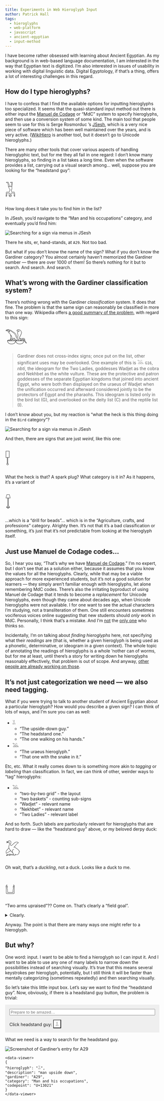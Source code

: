 ```yaml
---
title: Experiments in Web Hieroglyph Input
author: Patrick Hall
tags:
  - hieroglyphs
  - web-platform
  - javascript
  - ancient-egyptian
  - input-method
---
```


I have become rather obsessed with learning about Ancient Egyptian. As my background is in web-based language documentation, I am interested in the way that Egyptian text is digitized. I’m also interested in issues of usability in working with digital linguistic data. Digital Egyptology, if that’s a thing, offers a lot of interesting challenges in this regard.

## How do I type hieroglyphs?

I have to confess that I find the available options for inputting hieroglyphs too specialized. It seems that the quasi-standard input method out there is either input the [Manuel de Codage](https://en.wikipedia.org/wiki/Manuel_de_Codage) or “MdC” system to specify hieroglyphs, and then use a conversion system of some kind. The main tool that people seem to use for this is  Serge Rosmorduc ’s [JSesh](https://jsesh.qenherkhopeshef.org/), which is a very nice piece of software which has been well maintained over the years, and is very active. ([WikiHiero](http://aoineko.free.fr/) is another tool, but it doesn’t go to Unicode hieroglyphs.)

There are many other tools that cover various aspects of handling hieroglyphic text, but for me they all fail in one regard: I don’t know many hieroglyphs, so finding in a list takes a long time. Even when the software provides a list, carrying out a visual search among… well, suppose you are looking for the “headstand guy”:

<div style=font-size:3rem>𓀡</div>


How long does it take you to find him in the list? 

In JSesh, you’d navigate to the “Man and his occupations” category, and eventually you’d find him:

<img src="images/jsesh-a-category.png" alt="Searching for a sign via menus in JSesh">

There he sits, er, hand-stands, at `A29`. Not too bad. 

But what if you don’t know the name of the sign? What if you don’t know the Gardiner category? You almost certainly haven’t memorized the Gardiner number — there are over 1000 of them! So there’s nothing for it but to search. And search. And search.

## What’s wrong with the Gardiner classification system?

There’s nothing wrong with the Gardiner _classification_ system. It does that fine. The problem is that the same sign can reasonably be classified in more than one way. Wikipedia offers [a good summary of the problem](https://en.wikipedia.org/wiki/Gardiner%27s_sign_list), with regard to this sign:

<div style=font-size:3rem>𓅒</div>

> Gardiner does not cross-index signs; once put on the list, other significant uses may be overlooked. One example of this is  𓅒 `G16`, _nbtỉ_, the ideogram for the Two Ladies, goddesses Wadjet as the cobra and Nekhbet as the white vulture. These are the protective and patron goddesses of the separate Egyptian kingdoms that joined into ancient Egypt, who were both then displayed on the uraeus of Wadjet when the unification occurred and afterward considered jointly to be the protectors of Egypt and the pharaohs. This ideogram is listed only in the bird list (G), and overlooked on the deity list (C) and the reptile list (I). 

I don’t know about you, but my reaction is “what the heck is this thing doing in the `Bird` category”?

<img src="images/jsesh-g-category.png" alt="Searching for a sign via menus in JSesh">

And then, there are signs that are just _weird_, like this one:

<div style=font-size:3rem>𓍐</div>

What the heck is that? A spark plug? What category is it in? As it happens, it’s a variant of 

<div style=font-size:3rem>𓍏</div>

…which is a “drill for beads”… which is in the “Agriculture, crafts, and professions” category. Alrighty then. It’s not that it’s a bad classification or something, it’s just that it’s not predictable from looking at the hieroglyph itself.


## Just use Manuel de Codage codes…

So, I hear you say, “That’s why we have [Manuel de Codage](http://www.catchpenny.org/codage/).” I’m no expert, but I don’t see that as a solution either, because it assumes that you know the values for all the hieroglyphs.  Clearly, while that may be a viable approach for more experienced students, but it’s not a good solution for learners — they simply aren’t familiar enough with hieroglyphs, let alone remembering MdC codes. There’s also the irritating byproduct of using Manuel de Codage that it tends to become a _replacement_ for Unicode hieroglyphs, even though they came about decades ago, when Unicode hieroglyphs were not available. I for one want to see the actual characters I’m studying, not a transliteration of them. One still encounters sometimes vociferous voices online suggesting that new students should _only_ work in MdC. Personally, I think that’s a mistake. And I’m [not](https://thotsignlist.org/About) the [only one](https://mjn.host.cs.st-andrews.ac.uk/publications/2012b.pdf) who thinks so.

Incidentally, I’m on talking about _finding hieroglyphs_ here, not specifying what their _readings_ are (that is, whether a given hieroglyph is being used as a phonetic, determinative, or ideogram in a given context). The whole topic of annotating the readings of hieroglyphs is a whole ’nother can of worms, but for me at least, until there’s a story for writing down he hieroglyphs reasonably effectively, that problem is out of scope. And anyway, [other people are already working on those](https://thotsignlist.org/About).

## It’s not just categorization we need — we also need tagging.

What if you were trying to talk to another student of Ancient Egyptian about a particular hieroglyph? How would you describe a given sign? I can think of lots of ways, and I’m sure you can as well:

* 𓀡
    * “The upside-down guy.”
    * “The headstand one.”
    * “The one walking on his hands.”
* 𓅒
    * “The uraeus hieroglyph.”
    * “That one with the snake in it.”

Etc, etc. What it really comes down to is something more akin to _tagging_ or _labeling_ than classification. In fact, we can think of other, weirder ways to “tag” hieroglyphs:

* 𓅒
   * “two-by-two grid” - the layout
   * “two baskets” - counting sub-signs
   * “Wadjet” - relevant name
   * “Nekhbet” - relevant name
   * “Two Ladies” - relevant label

And so forth. Such labels are particularly relevant for hieroglyphs that are hard to draw — like the “headstand guy” above, or my beloved derpy duck:

<div style=font-size:3rem>𓅷</div>

Oh wait, that’s a _duckling_, not a duck. Looks like a duck to me.

<div style=font-size:3rem>𓂓</div>

“Two arms upraised”?? Come on. That’s clearly a “field goal”. 

<details>
<summary>Clearly.</summary>
<img style=margin:1em;height:140px src=images/referee-ka.png alt="A silly picture of an American football referee with his upraised arms replaced by the hieroglyph ka">
</details>


Anyway. The point is that there are many ways one might refer to a hieroglyph. 

## But why?

One word: input. I want to be able to find a hieroglyph so I can input it. And I want to be able to use any one of many labels to narrow down the possibilities instead of searching visually. It’s true that this means several keystrokes per hieroglyph, potentially, but I still think it will be faster than mentally categorizing (sometimes repeatedly) and then searching visually.

So let’s take this little input box. Let’s say we want to find the “headstand guy”. Now, obviously, if there is a headstand guy button, the problem is trivial:

<form id="search-1">
    <input value="" autocomplete="off" placeholder="Prepare to be amazed…" type="text" id="search-1-input">
    <label id="search-1-label">Click headstand guy:
    <button id="amaze">𓀡</button></label>
</form>

<script>
    const searchInput = document.querySelector('#search-1-input');
    const label = document.querySelector('#search-1-label');

    document.querySelector('#amaze').addEventListener('click', function() {
        searchInput.value = '𓀡';
        label.textContent = 'Okay not that amazing.';
    });

    // Prevent form submission
    document.querySelector('#search-1').addEventListener('submit', function(e) {
        e.preventDefault()
    })
</script>
<style>
  #search-1 {
    display: grid;
    gap: 1em;
    padding: 1em;
    background: #efefef;
}

#amaze {
    background: white;
    justify-self: start;
}
</style>

What we need is a way to search for the headstand guy. 

<img src=images/A29-screenshot.png alt="Screenshot of Gardiner’s entry for A29">




```{=html}
<data-viewer>
{
"hieroglyph": "𓀡",
"description": "man upside down",
"gardiner": "A29",
"category": "Man and his occupations",
"codepoint": "U+13021"
}
</data-viewer>
```